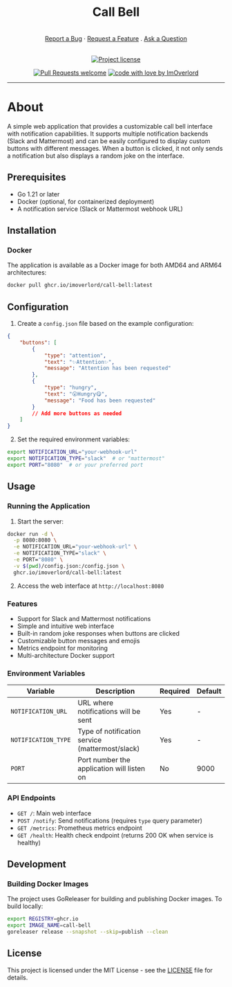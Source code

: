 <div align="center">
  <h1>Call Bell</h1>
  <br />
  <a href="https://github.com/ImOverlord/call-bell-test/issues/new?assignees=&labels=bug&template=01_BUG_REPORT.md&title=bug%3A+">Report a Bug</a>
  ·
  <a href="https://github.com/ImOverlord/call-bell-test/issues/new?assignees=&labels=enhancement&template=02_FEATURE_REQUEST.md&title=feat%3A+">Request a Feature</a>
  .
  <a href="https://github.com/ImOverlord/call-bell-test/issues/new?assignees=&labels=question&template=04_SUPPORT_QUESTION.md&title=support%3A+">Ask a Question</a>
</div>

<div align="center">
<br />

[![Project license](https://img.shields.io/github/license/ImOverlord/call-bell-test.svg?style=flat-square)](LICENSE)

[![Pull Requests welcome](https://img.shields.io/badge/PRs-welcome-ff69b4.svg?style=flat-square)](https://github.com/ImOverlord/call-bell-test/issues?q=is%3Aissue+is%3Aopen+label%3A%22help+wanted%22)
[![code with love by ImOverlord](https://img.shields.io/badge/%3C%2F%3E%20with%20%E2%99%A5%20by-ImOverlord-ff1414.svg?style=flat-square)](https://github.com/ImOverlord)

</div>

---

# About

A simple web application that provides a customizable call bell interface with notification capabilities. It supports multiple notification backends (Slack and Mattermost) and can be easily configured to display custom buttons with different messages. When a button is clicked, it not only sends a notification but also displays a random joke on the interface.

## Prerequisites

- Go 1.21 or later
- Docker (optional, for containerized deployment)
- A notification service (Slack or Mattermost webhook URL)

## Installation

### Docker

The application is available as a Docker image for both AMD64 and ARM64 architectures:

```bash
docker pull ghcr.io/imoverlord/call-bell:latest
```

## Configuration

1. Create a `config.json` file based on the example configuration:
```json
{
    "buttons": [
        {
            "type": "attention",
            "text": "✨Attention✨",
            "message": "Attention has been requested"
        },
        {
            "type": "hungry",
            "text": "😮Hungry😋",
            "message": "Food has been requested"
        }
        // Add more buttons as needed
    ]
}
```

2. Set the required environment variables:
```bash
export NOTIFICATION_URL="your-webhook-url"
export NOTIFICATION_TYPE="slack"  # or "mattermost"
export PORT="8080"  # or your preferred port
```

## Usage

### Running the Application

1. Start the server:

```bash
docker run -d \
  -p 8080:8080 \
  -e NOTIFICATION_URL="your-webhook-url" \
  -e NOTIFICATION_TYPE="slack" \
  -e PORT="8080" \
  -v $(pwd)/config.json:/config.json \
  ghcr.io/imoverlord/call-bell:latest
```

2. Access the web interface at `http://localhost:8080`

### Features

- Support for Slack and Mattermost notifications
- Simple and intuitive web interface
- Built-in random joke responses when buttons are clicked
- Customizable button messages and emojis
- Metrics endpoint for monitoring
- Multi-architecture Docker support

### Environment Variables

| Variable | Description | Required | Default |
|----------|-------------|----------|---------|
| `NOTIFICATION_URL` | URL where notifications will be sent | Yes | - |
| `NOTIFICATION_TYPE` | Type of notification service (mattermost/slack) | Yes | - |
| `PORT` | Port number the application will listen on | No | 9000 |

### API Endpoints

- `GET /`: Main web interface
- `POST /notify`: Send notifications (requires `type` query parameter)
- `GET /metrics`: Prometheus metrics endpoint
- `GET /health`: Health check endpoint (returns 200 OK when service is healthy)

## Development

### Building Docker Images

The project uses GoReleaser for building and publishing Docker images. To build locally:

```bash
export REGISTRY=ghcr.io
export IMAGE_NAME=call-bell
goreleaser release --snapshot --skip=publish --clean
```


## License

This project is licensed under the MIT License - see the [LICENSE](LICENSE) file for details.

